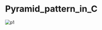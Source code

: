# Pyramid_pattern_in_C

![p1](https://github.com/GKrizz/Pyramid_pattern_in_C/assets/103564745/73cc4cc5-8678-408f-b392-d4e4c32404e3)
